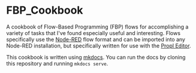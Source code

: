 # FBP_Cookbook

A cookbook of Flow-Based Programming (FBP) flows for accomplishing a variety of tasks that I've found especially useful and interesting.  Flows specifically use the [Node-RED](https://www.node-red.org) flow format and can be imported into any Node-RED installation, but specifically written for use with the [Propl Editor](www.propl.us). 

This cookbook is written using [mkdocs](mkdocs.org).  You can run the docs by cloning this repository and running `mkdocs serve`.